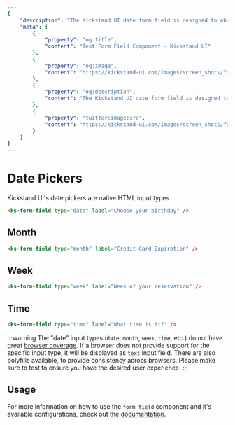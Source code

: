 ```yaml
---
{
    "description": "The Kickstand UI date form field is designed to abstract away complexity and provide a consistent user experience as well as some features to improve usability.",
    "meta": [
        {
            "property": "og:title",
            "content": "Text Form Field Component - Kickstand UI"
        },
        {
            "property": "og:image",
            "content": "https://kickstand-ui.com/images/screen_shots/form-field.png"
        },
        {
            "property": "og:description",
            "content": "The Kickstand UI date form field is designed to abstract away complexity and provide a consistent user experience as well as some features to improve usability."
        },
        {
            "property": "twitter:image:src",
            "content": "https://kickstand-ui.com/images/screen_shots/form-field.png"
        }
    ]
}
---
```


# Date Pickers

Kickstand UI's date pickers are native HTML input types.

<div class="my-xl">
    <ks-form-field type="date" label="Choose your birthday" />
</div>

```html
<ks-form-field type="date" label="Choose your birthday" />
```

## Month

<div class="my-xl">
    <ks-form-field type="month" label="Credit Card Expiration" />
</div>

```html
<ks-form-field type="month" label="Credit Card Expiration" />
```

## Week

<div class="my-xl">
    <ks-form-field type="week" label="Week of your reservation" />
</div>

```html
<ks-form-field type="week" label="Week of your reservation" />
```

## Time

<div class="my-xl">
    <ks-form-field type="time" label="What time is it?" />
</div>

```html
<ks-form-field type="time" label="What time is it?" />
```

:::warning
The "date" input types (`date`, `month`, `week`, `time`, etc.) do not have great [browser coverage](https://caniuse.com/#feat=input-datetime). If a browser does not provide support for the specific input type, it will be displayed as `text` input field. There are also polyfills available, to provide consistency across browsers. Please make sure to test to ensure you have the desired user experience.
:::

## Usage

For more information on how to use the `form field` component and it's available configurations, check out the [documentation](./form-field.md).
